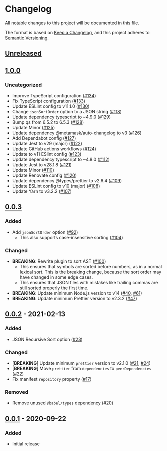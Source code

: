 # Changelog
All notable changes to this project will be documented in this file.

The format is based on [Keep a Changelog](https://keepachangelog.com/en/1.0.0/),
and this project adheres to [Semantic Versioning](https://semver.org/spec/v2.0.0.html).

## [Unreleased]

## [1.0.0]
### Uncategorized
- Improve TypeScript configuration ([#134](https://github.com/Gudahtt/prettier-plugin-sort-json/pull/134))
- Fix TypeScript configuration ([#133](https://github.com/Gudahtt/prettier-plugin-sort-json/pull/133))
- Update ESLint config to v11.1.0 ([#130](https://github.com/Gudahtt/prettier-plugin-sort-json/pull/130))
- Change `jsonSortOrder` option to a JSON string ([#118](https://github.com/Gudahtt/prettier-plugin-sort-json/pull/118))
- Update dependency typescript to ~4.9.0 ([#129](https://github.com/Gudahtt/prettier-plugin-sort-json/pull/129))
- Bump qs from 6.5.2 to 6.5.3 ([#128](https://github.com/Gudahtt/prettier-plugin-sort-json/pull/128))
- Update Minor ([#125](https://github.com/Gudahtt/prettier-plugin-sort-json/pull/125))
- Update dependency @metamask/auto-changelog to v3 ([#126](https://github.com/Gudahtt/prettier-plugin-sort-json/pull/126))
- Add Dependabot config ([#127](https://github.com/Gudahtt/prettier-plugin-sort-json/pull/127))
- Update Jest to v29 (major) ([#122](https://github.com/Gudahtt/prettier-plugin-sort-json/pull/122))
- Update GitHub actions workflows ([#124](https://github.com/Gudahtt/prettier-plugin-sort-json/pull/124))
- Update to v11 ESlint config ([#123](https://github.com/Gudahtt/prettier-plugin-sort-json/pull/123))
- Update dependency typescript to ~4.8.0 ([#112](https://github.com/Gudahtt/prettier-plugin-sort-json/pull/112))
- Update Jest to v28.1.8 ([#121](https://github.com/Gudahtt/prettier-plugin-sort-json/pull/121))
- Update Minor ([#110](https://github.com/Gudahtt/prettier-plugin-sort-json/pull/110))
- Update Renovate config ([#120](https://github.com/Gudahtt/prettier-plugin-sort-json/pull/120))
- Update dependency @types/prettier to v2.6.4 ([#109](https://github.com/Gudahtt/prettier-plugin-sort-json/pull/109))
- Update ESLint config to v10 (major) ([#108](https://github.com/Gudahtt/prettier-plugin-sort-json/pull/108))
- Update Yarn to v3.2.2 ([#107](https://github.com/Gudahtt/prettier-plugin-sort-json/pull/107))

## [0.0.3]
### Added
- Add `jsonSortOrder` option ([#92](https://github.com/Gudahtt/prettier-plugin-sort-json/pull/92))
  - This also supports case-insensitive sorting ([#104](https://github.com/Gudahtt/prettier-plugin-sort-json/pull/104))

### Changed
- **BREAKING**: Rewrite plugin to sort AST ([#100](https://github.com/Gudahtt/prettier-plugin-sort-json/pull/100))
  - This ensures that symbols are sorted before numbers, as in a normal lexical sort. This is the breaking change, because the sort order may have changed in some edge cases.
  - This ensures that JSON files with mistakes like trailing commas are still sorted properly the first time.
- **BREAKING**: Update minimum Node.js version to v14 ([#40](https://github.com/Gudahtt/prettier-plugin-sort-json/pull/40), [#61](https://github.com/Gudahtt/prettier-plugin-sort-json/pull/61))
- **BREAKING**: Update minimum Prettier version to v2.3.2 ([#47](https://github.com/Gudahtt/prettier-plugin-sort-json/pull/47))

## [0.0.2] - 2021-02-13
### Added
- JSON Recursive Sort option ([#23](https://github.com/Gudahtt/prettier-plugin-sort-json/pull/23))

### Changed
- [**BREAKING**] Update minimum `prettier` version to v2.1.0 ([#21](https://github.com/Gudahtt/prettier-plugin-sort-json/pull/21), [#24](https://github.com/Gudahtt/prettier-plugin-sort-json/pull/24))
- [**BREAKING**] Move `prettier` from `dependencies` to `peerDependencies` ([#22](https://github.com/Gudahtt/prettier-plugin-sort-json/pull/22))
- Fix manifest `repository` property ([#17](https://github.com/Gudahtt/prettier-plugin-sort-json/pull/17))

### Removed
- Remove unused `@babel/types` dependency ([#20](https://github.com/Gudahtt/prettier-plugin-sort-json/pull/20))

## [0.0.1] - 2020-09-22
### Added
- Initial release

[Unreleased]: https://github.com/Gudahtt/prettier-plugin-sort-json/compare/v1.0.0...HEAD
[1.0.0]: https://github.com/Gudahtt/prettier-plugin-sort-json/compare/v0.0.3...v1.0.0
[0.0.3]: https://github.com/Gudahtt/prettier-plugin-sort-json/compare/v0.0.2...v0.0.3
[0.0.2]: https://github.com/Gudahtt/prettier-plugin-sort-json/compare/v0.0.1...v0.0.2
[0.0.1]: https://github.com/Gudahtt/prettier-plugin-sort-json/releases/tag/v0.0.1

